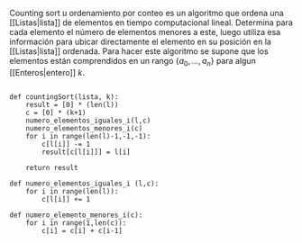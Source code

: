 Counting sort u ordenamiento por conteo es un algoritmo que ordena una [[Listas|lista]] de elementos en tiempo computacional lineal. Determina para cada elemento el número de elementos menores a este, luego utiliza esa información para ubicar directamente el elemento en su posición en la [[Listas|lista]] ordenada.  Para hacer este algoritmo se supone que los elementos están comprendidos en un rango $\lbrace a_0,\dots,a_n\rbrace$ para algun [[Enteros|entero]] $k$. 

```jupyter

def countingSort(lista, k):
	result = [0] * (len(l))
	c = [0] * (k+1)
	numero_elementos_iguales_i(l,c)
	numero_elementos_menores_i(c)
	for i in range(len(l)-1,-1,-1):
		c[l[i]] -= 1
		result[c[l[i]]] = l[i]

	return result 

def numero_elementos_iguales_i (l,c):
	for i in range(len(l)):
		c[l[i]] += 1

def numero_elemento_menores_i(c):
	for i in range(1,len(c)):
		c[i] = c[i] + c[i-1]

```
